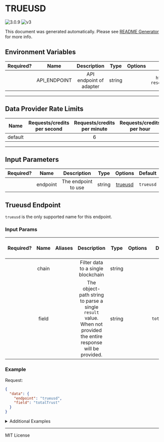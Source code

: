 # TRUEUSD

![3.0.9](https://img.shields.io/github/package-json/v/smartcontractkit/external-adapters-js?filename=packages/sources/trueusd/package.json) ![v3](https://img.shields.io/badge/framework%20version-v3-blueviolet)

This document was generated automatically. Please see [README Generator](../../scripts#readme-generator) for more info.

## Environment Variables

| Required? |     Name     |       Description       |  Type  | Options |                      Default                       |
| :-------: | :----------: | :---------------------: | :----: | :-----: | :------------------------------------------------: |
|           | API_ENDPOINT | API endpoint of adapter | string |         | `https://api.real-time-reserves.ledgerlens.io/v1/` |

---

## Data Provider Rate Limits

|  Name   | Requests/credits per second | Requests/credits per minute | Requests/credits per hour | Note |
| :-----: | :-------------------------: | :-------------------------: | :-----------------------: | :--: |
| default |                             |              6              |                           |      |

---

## Input Parameters

| Required? |   Name   |     Description     |  Type  |           Options            |  Default  |
| :-------: | :------: | :-----------------: | :----: | :--------------------------: | :-------: |
|           | endpoint | The endpoint to use | string | [trueusd](#trueusd-endpoint) | `trueusd` |

## Trueusd Endpoint

`trueusd` is the only supported name for this endpoint.

### Input Params

| Required? | Name  | Aliases |                                                   Description                                                    |  Type  | Options |   Default    | Depends On | Not Valid With |
| :-------: | :---: | :-----: | :--------------------------------------------------------------------------------------------------------------: | :----: | :-----: | :----------: | :--------: | :------------: |
|           | chain |         |                                        Filter data to a single blockchain                                        | string |         |              |            |                |
|           | field |         | The object-path string to parse a single `result` value. When not provided the entire response will be provided. | string |         | `totalTrust` |            |                |

### Example

Request:

```json
{
  "data": {
    "endpoint": "trueusd",
    "field": "totalTrust"
  }
}
```

<details>
<summary>Additional Examples</summary>

Request:

```json
{
  "data": {
    "endpoint": "trueusd",
    "chain": "AVA",
    "field": "totakToken"
  }
}
```

Request:

```json
{
  "data": {
    "endpoint": "trueusd",
    "chain": "TUSD (AVAX)",
    "field": "totalTokenByChain"
  }
}
```

</details>

---

MIT License
